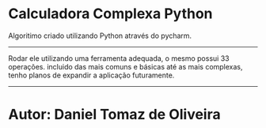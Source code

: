 # Calculadora Complexa Python
Algoritimo criado utilizando Python através do pycharm.
*********************************************************
Rodar ele utilizando uma ferramenta adequada, o mesmo possui 33 operações. incluido das mais comuns e básicas até as mais complexas, tenho planos de expandir a aplicação futuramente.
*********************************************************
# Autor: Daniel Tomaz de Oliveira

